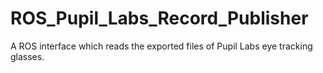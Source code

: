 # ROS_Pupil_Labs_Record_Publisher
A ROS interface which reads the exported files of Pupil Labs eye tracking glasses. 
